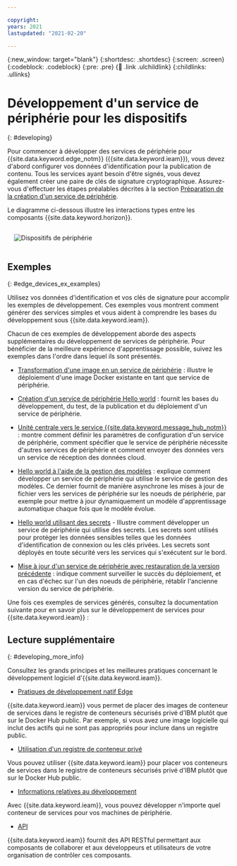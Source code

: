 ```yaml
---

copyright:
years: 2021
lastupdated: "2021-02-20"

---
```


{:new_window: target="blank"}
{:shortdesc: .shortdesc}
{:screen: .screen}
{:codeblock: .codeblock}
{:pre: .pre}
{:child: .link .ulchildlink}
{:childlinks: .ullinks}

# Développement d'un service de périphérie pour les dispositifs
{: #developing}

Pour commencer à développer des services de périphérie pour {{site.data.keyword.edge_notm}} ({{site.data.keyword.ieam}}), vous devez d'abord configurer vos données d'identification pour la publication de contenu. Tous les services ayant besoin d'être signés, vous devez également créer une paire de clés de signature cryptographique. Assurez-vous d'effectuer les étapes préalables décrites à la section [Préparation de la création d'un service de périphérie](service_containers.md).

Le diagramme ci-dessous illustre les interactions types entre les composants {{site.data.keyword.horizon}}.

<img src="../images/edge/03a_Developing_edge_service_for_device.svg" style="margin: 3%" alt="Dispositifs de périphérie"> 

## Exemples
{: #edge_devices_ex_examples}

Utilisez vos données d'identification et vos clés de signature pour accomplir les exemples de développement. Ces exemples vous montrent comment générer des services simples et vous aident à comprendre les bases du développement sous {{site.data.keyword.ieam}}.

Chacun de ces exemples de développement aborde des aspects supplémentaires du développement de services de périphérie. Pour bénéficier de la meilleure expérience d'apprentissage possible, suivez les exemples dans l'ordre dans lequel ils sont présentés.

* [Transformation d'une image en un service de périphérie](transform_image.md) : illustre le déploiement d'une image Docker existante en tant que service de périphérie.

* [Création d'un service de périphérie Hello world](developingstart_example.md) : fournit les bases du développement, du test, de la publication et du déploiement d'un service de périphérie.

* [Unité centrale vers le service {{site.data.keyword.message_hub_notm}}](cpu_msg_example.md) : montre comment définir les paramètres de configuration d'un service de périphérie, comment spécifier que le service de périphérie nécessite d'autres services de périphérie et comment envoyer des données vers un service de réception des données cloud.

* [Hello world à l'aide de la gestion des modèles](model_management_system.md) : explique comment développer un service de périphérie qui utilise le service de gestion des modèles. Ce dernier fournit de manière asynchrone les mises à jour de fichier vers les services de périphérie sur les noeuds de périphérie, par exemple pour mettre à jour dynamiquement un modèle d'apprentissage automatique chaque fois que le modèle évolue.

* [Hello world utilisant des secrets](developing_secrets.md) - Illustre comment développer un service de périphérie qui utilise des secrets. Les secrets sont utilisés pour protéger les données sensibles telles que les données d'identification de connexion ou les clés privées. Les secrets sont déployés en toute sécurité vers les services qui s'exécutent sur le bord.

* [Mise à jour d'un service de périphérie avec restauration de la version précédente](../using_edge_services/service_rollbacks.md) : indique comment surveiller le succès du déploiement, et en cas d'échec sur l'un des noeuds de périphérie, rétablir l'ancienne version du service de périphérie.

Une fois ces exemples de services générés, consultez la documentation suivante pour en savoir plus sur le développement de services pour {{site.data.keyword.ieam}} :

## Lecture supplémentaire
{: #developing_more_info}

Consultez les grands principes et les meilleures pratiques concernant le développement logiciel d'{{site.data.keyword.ieam}}.

* [Pratiques de développement natif Edge](best_practices.md)

{{site.data.keyword.ieam}} vous permet de placer des images de conteneur de services dans le registre de conteneurs sécurisés privé d'IBM plutôt que sur le Docker Hub public. Par exemple, si vous avez une image logicielle qui inclut des actifs qui ne sont pas appropriés pour inclure dans un registre public.

* [Utilisation d'un registre de conteneur privé](container_registry.md)

Vous pouvez utiliser {{site.data.keyword.ieam}} pour placer vos conteneurs de services dans le registre de conteneurs sécurisés privé d'IBM plutôt que sur le Docker Hub public.

* [Informations relatives au développement](developing_details.md)

Avec {{site.data.keyword.ieam}}, vous pouvez développer n'importe quel conteneur de services pour vos machines de périphérie.

* [API](../api/edge_rest_apis.md)

{{site.data.keyword.ieam}} fournit des API RESTful permettant aux composants de collaborer et aux développeurs et utilisateurs de votre organisation de contrôler ces composants.
